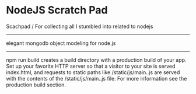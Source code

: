 # NodeJS Scratch Pad
Scachpad / For collecting all I stumbled into related to nodejs

<hr/>
<p> elegant mongodb object modeling for node.js </p>
<hr/>
<p>npm run build creates a build directory with a production build of your app. Set up your favorite HTTP server so that a visitor to your site is served index.html, and requests to static paths like /static/js/main.<hash>.js are served with the contents of the /static/js/main.<hash>.js file. For more information see the production build section.</p>
